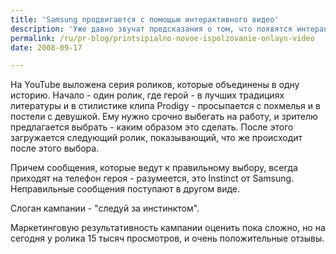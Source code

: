 ```yaml
---
title: 'Samsung продвигается с помощью интерактивного видео'
description: 'Уже давно звучат предсказания о том, что появятся интерактивные медиа, подобные тем, которые описал Рэй Бредбери в &quot;451 по Фаренгейту&quot;. Еще до появления современных средств коммуникации, выпускались детские книжки, где можно было выбрать развитие сюжета и продолжить чтение с указанной страницы.'
permalink: /ru/pr-blog/printsipialno-novoe-ispolzovanie-onlayn-video
date: 2008-09-17

---
```

<p>На YouTube выложена серия роликов, которые объединены в одну историю. Начало - один ролик, где герой - в лучших традициях литературы и в стилистике клипа Prodigy - просыпается с похмелья и в постели с девушкой. Ему нужно срочно выбегать на работу, и зрителю предлагается выбрать - каким образом это сделать. После этого загружается следующий ролик, показывающий, что же происходит после этого выбора. </p>
<object type="application/x-shockwave-flash" data="http://www.youtube.com/v/HoOCiaxIZF4&amp;hl=ru&amp;fs=1" width="425" height="344"><param name="movie" value="http://www.youtube.com/v/HoOCiaxIZF4&amp;hl=ru&amp;fs=1"><param name="wmode" value="transparent"></object>
<p>Причем сообщения, которые ведут к правильному выбору, всегда приходят на телефон героя - разумеется, это Instinct  от Samsung. Неправильные сообщения поступают в другом виде.<br>

Слоган кампании - "следуй за инстинктом".<br>

Маркетинговую результативность кампании оценить пока сложно, но на сегодня у ролика 15 тысяч просмотров, и очень положительные отзывы.</p>

